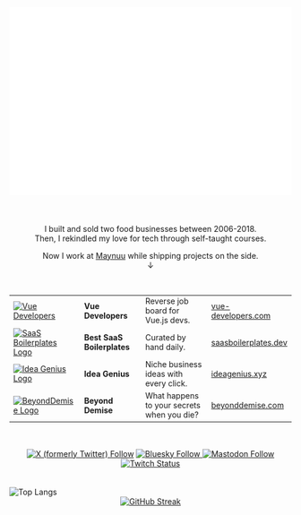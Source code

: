 <div align="center">
  <a href="https://saasboilerplates.dev/?ref=gh" target="_blank">
    <img src="https://raw.githubusercontent.com/poppacalypse/poppacalypse/master/welcome.svg" width="800" height="auto">
  </a>
</div>

<br/>
<br/>

<div align="center">
  <p>I built and sold two food businesses between 2006-2018. <br />Then, I rekindled my love for tech through self-taught courses.</p>
  <p>Now I work at <a href="https://maynuu.com">Maynuu</a> while shipping projects on the side.
  <br/>↓
  </p>
</div>

<br/>

<div align="center">

|                                                                                                                                                                                                                         |                            |                                                 |                                                              |
| :---------------------------------------------------------------------------------------------------------------------------------------------------------------------------------------------------------------------- | :------------------------- | :---------------------------------------------- | :----------------------------------------------------------- |
| <a href="https://vue-developers.com/?ref=gh" target="_blank"><img height="50px" width="50px" src="https://vue-developers.com/apple-touch-icon.png" alt="Vue Developers" /></a> | **Vue Developers** | Reverse job board for Vue.js devs. | [vue-developers.com](https://vue-developers.com/?ref=gh) |
| <a href="https://saasboilerplates.dev/?ref=gh" target="_blank"><img height="50px" width="50px" src="https://saasboilerplates.dev/favicons/logo.svg" alt="SaaS Boilerplates Logo" /></a>                                              | **Best SaaS Boilerplates** | Curated by hand daily.                          | [saasboilerplates.dev](https://saasboilerplates.dev/?ref=gh) |
| <a href="https://ideagenius.xyz/?ref=gh" target="_blank"><img height="50px" width="50px" src="https://ideagenius.xyz/assets/logo-1e1147f98146dcd7b9b15c88f8bc720e08727df7b2b02d95a54bb0fe0c0abb74.png" alt="Idea Genius Logo" /></a> | **Idea Genius**            | Niche business ideas with every click. | [ideagenius.xyz](https://ideagenius.xyz/?ref=gh)             |
| <a href="https://beyonddemise.com/?ref=gh" target="_blank"><img height="50px" width="50px" src="https://www.beyonddemise.com/assets/images/Logo.png" alt="BeyondDemise Logo" /></a>                                                  | **Beyond Demise**          | What happens to your secrets when you die?      | [beyonddemise.com](https://beyonddemise.com/?ref=gh)         |

</div>

<br/>
<br/>

<div align="center">
  <a href="https://x.com/poppacalypse" target="_blank">
    <img src="https://img.shields.io/badge/Twitter-7.5K-%2337bcae?style=for-the-badge&logo=x&logoColor=white&labelColor=1a1b27" alt="X (formerly Twitter) Follow"></a>

  <a href="https://bsky.app/profile/poppacalypse.bsky.social" target="_blank">
    <img src="https://img.shields.io/badge/Bluesky-2K-%2337bcae?style=for-the-badge&logo=bluesky&logoColor=white&labelColor=1a1b27" alt="Bluesky Follow"/></a><a href="https://alpaca.gold/@poppacalypse" target="_blank">

  <a href="https://alpaca.gold/@poppacalypse" target="_blank">
    <img src="https://img.shields.io/mastodon/follow/109646489759073442?color=37bcae&labelColor=1a1b27&domain=https%3A%2F%2Falpaca.gold&logo=mastodon&style=for-the-badge&label=Mastodon" alt="Mastodon Follow"></a>
  <a href="https://twitch.tv/poppacalypse" target="_blank">
    <img src="https://img.shields.io/twitch/status/poppacalypse?logo=twitchsx&style=for-the-badge&color=37bcae&labelColor=1a1b27&label=TWITCH+STATUS" alt="Twitch Status"></a>
</div>

<br/>
<br/>
  

<div align="center" style="display: flex; justify-content: space-between; align-items: center;">
  <img src="https://github-stats-jun-2025.vercel.app/api/top-langs/?username=poppacalypse&layout=pie&theme=tokyonight&hide_border=true&cache_seconds=21600" alt="Top Langs">
</div>



<div align="center">
  <a href="https://git.io/streak-stats">
    <img src="https://github-streak-zeta.vercel.app?user=poppacalypse&theme=tokyonight&hide_border=true" alt="GitHub Streak" />
  </a>
</div>
